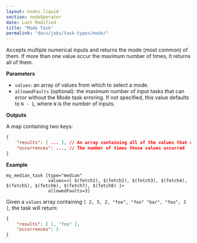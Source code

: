 ```yaml
---
layout: nodes.liquid
section: nodeOperator
date: Last Modified
title: "Mode Task"
permalink: "docs/jobs/task-types/mode/"
---
```


Accepts multiple numerical inputs and returns the mode (most common) of them. If more than one value occur the maximum number of times, it returns all of them.

**Parameters**

- `values`: an array of values from which to select a mode.
- `allowedFaults` (optional): the maximum number of input tasks that can error without the Mode task erroring. If not specified, this value defaults to `N - 1`, where `N` is the number of inputs.

**Outputs**

A map containing two keys:

```json
{
    "results": [ ... ], // An array containing all of the values that occurred the maximum number of times
    "occurrences": ..., // The number of times those values occurred
}
```

**Example**

```jpv2
my_median_task [type="median"
                values=<[ $(fetch1), $(fetch2), $(fetch3), $(fetch4), $(fetch5), $(fetch6), $(fetch7), $(fetch8) ]>
                allowedFaults=3]
```

Given a `values` array containing `[ 2, 5, 2, "foo", "foo" "bar", "foo", 2 ]`, the task will return:

```json
{
    "results": [ 2, "foo" ],
    "occurrences": 3
}
````
